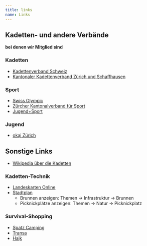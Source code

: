 ```yaml
---
title: links
name: Links
---
```


## Kadetten- und andere Verbände

**bei denen wir Mitglied sind**

### Kadetten

- [Kadettenverband Schweiz](https://www.kadettenverband.ch)
- [Kantonaler Kadettenverband Zürich und Schaffhausen](https://kkv.kadetten.ch)

### Sport

- [Swiss Olympic](https://www.swissolympic.ch)
- [Zürcher Kantonalverband für Sport](https://www.zks-zuerich.ch)
- [Jugend+Sport](https://www.jugendundsport.ch/)

### Jugend

- [okaj Zürich](https://www.okaj.ch)

## Sonstige Links

- [Wikipedia über die Kadetten](https://de.wikipedia.org/wiki/Kadettenverband_Schweiz)

### Kadetten-Technik

- [Landeskarten Online](https://map.geo.admin.ch)
- [Stadtplan](https://www.stadt-zuerich.ch/stadtplan)
  - Brunnen anzeigen: Themen → Infrastruktur → Brunnen
  - Picknickplätze anzeigen: Themen → Natur → Picknickplatz

### Survival-Shopping

- [Spatz Camping](https://www.spatz.ch)
- [Transa](https://www.transa.ch)
- [Hajk](https://www.hajk.ch)


